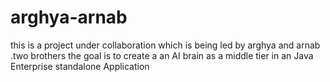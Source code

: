 # arghya-arnab
this is a project under collaboration which is being led by arghya and arnab .two brothers
the goal is to create a an AI brain as a middle tier in an Java Enterprise standalone Application
